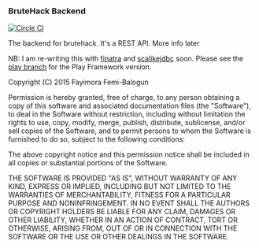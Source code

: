 ### BruteHack Backend

[![Circle CI](https://circleci.com/gh/fayimora/brutehack-backend.svg?style=svg)](https://circleci.com/gh/fayimora/brutehack-backend)

The backend for brutehack. It's a REST API. More info later

NB: I am re-writing this with [finatra](http://twitter.github.io/finatra/) and
[scalikejdbc](http://scalikejdbc.org/) soon. Please see the
[play branch](https://github.com/fayimora/brutehack-backend/tree/play) for the
Play Framework version.

Copyright (C) 2015 Fayimora Femi-Balogun

Permission is hereby granted, free of charge, to any person obtaining
a copy of this software and associated documentation files (the "Software"),
to deal in the Software without restriction, including without limitation
the rights to use, copy, modify, merge, publish, distribute, sublicense,
and/or sell copies of the Software, and to permit persons to whom the
Software is furnished to do so, subject to the following conditions:

The above copyright notice and this permission notice shall be included
in all copies or substantial portions of the Software.

THE SOFTWARE IS PROVIDED "AS IS", WITHOUT WARRANTY OF ANY KIND,
EXPRESS OR IMPLIED, INCLUDING BUT NOT LIMITED TO THE WARRANTIES
OF MERCHANTABILITY, FITNESS FOR A PARTICULAR PURPOSE AND NONINFRINGEMENT.
IN NO EVENT SHALL THE AUTHORS OR COPYRIGHT HOLDERS BE LIABLE FOR ANY CLAIM,
DAMAGES OR OTHER LIABILITY, WHETHER IN AN ACTION OF CONTRACT,
TORT OR OTHERWISE, ARISING FROM, OUT OF OR IN CONNECTION WITH THE SOFTWARE
OR THE USE OR OTHER DEALINGS IN THE SOFTWARE.

